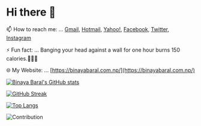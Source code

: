# Hi there 👋

📫 How to reach me: ... [Gmail](mailto:binaya.baral5@gmail.com), [Hotmail](mailto:binaya.baral5@hotmail.com), [Yahoo!](mailto:binaya.baral5@yahoo.com), [Facebook](https://www.facebook.com/binaya.baral.98), [Twitter](https://twitter.com/binayabaral), [Instagram](https://www.instagram.com/binaya.baral5/)

⚡ Fun fact: ... Banging your head against a wall for one hour burns 150 calories.🤣🤣🤣

🌐 My Website: ... [https://binayabaral.com.np/](https://binayabaral.com.np/)

[![Binaya Baral's GitHub stats](https://github-readme-stats.vercel.app/api?username=binayabaral&show_icons=true&theme=gotham&count_private=true)](https://github.com/anuraghazra/github-readme-stats)

[![GitHub Streak](https://github-readme-streak-stats.herokuapp.com/?user=binayabaral&theme=gotham)](https://git.io/streak-stats)

[![Top Langs](https://github-readme-stats.vercel.app/api/top-langs/?username=binayabaral&layout=compact&theme=gotham)](https://github.com/anuraghazra/github-readme-stats)

![Contribution](https://activity-graph.herokuapp.com/graph?username=binayabaral&theme=gotham)
